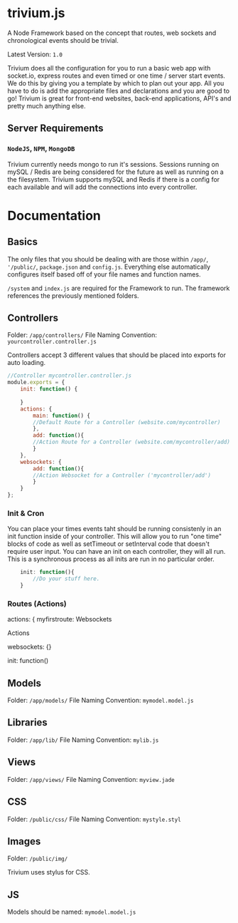 trivium.js
=======

A Node Framework based on the concept that routes, web sockets and chronological events should be trivial.

Latest Version: `1.0`

Trivium does all the configuration for you to run a basic web app with socket.io, express routes and even timed or one time / server start events. We do this by giving you a template by which to plan out your app. All you have to do is add the appropriate files and declarations and you are good to go! Trivium is great for front-end websites, back-end applications, API's and pretty much anything else.

## Server Requirements
### `NodeJS`, `NPM`, `MongoDB`
Trivium currently needs mongo to run it's sessions. Sessions running on mySQL / Redis are being considered for the future as well as running on a the filesystem. Trivium supports mySQL and Redis if there is a config for each available and will add the connections into every controller.

# Documentation
## Basics
The only files that you should be dealing with are those within `/app/`, `'/public/`, `package.json` and `config.js`. Everything else automatically configures itself based off of your file names and function names.

`/system` and `index.js` are required for the Framework to run. The framework references the previously mentioned folders.

## Controllers

Folder: `/app/controllers/` File Naming Convention: `yourcontroller.controller.js`

Controllers accept 3 different values that should be placed into exports for auto loading.
```js
//Controller mycontroller.controller.js
module.exports = {
	init: function() {
	
	}
	actions: {
		main: function() {
		//Default Route for a Controller (website.com/mycontroller)
		},
		add: function(){
		//Action Route for a Controller (website.com/mycontroller/add)
		}
	}, 
	websockets: {
		add: function(){
		//Action Websocket for a Controller ('mycontroller/add')
		}
	}
};
```
### Init & Cron

You can place your times events taht should be running consistenly in an init function inside of your controller. This will allow you to run "one time" blocks of code as well as setTimeout or setInterval code that doesn't require user input. You can have an init on each controller, they will all run. This is a synchronous process as all inits are run in no particular order.

```js
	init: function(){
		//Do your stuff here.	
	}
```
### Routes (Actions)


actions: {
	myfirstroute: 
Websockets

Actions

websockets: {}

init: function()

## Models

Folder: `/app/models/` File Naming Convention: `mymodel.model.js`

## Libraries

Folder: `/app/lib/` File Naming Convention: `mylib.js`

## Views

Folder: `/app/views/` File Naming Convention: `myview.jade`

## CSS

Folder: `/public/css/` File Naming Convention: `mystyle.styl`

## Images

Folder: `/public/img/`

Trivium uses stylus for CSS.


## JS


Models should be named: `mymodel.model.js`
